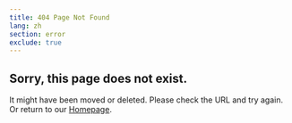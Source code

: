 ```yaml
---
title: 404 Page Not Found
lang: zh
section: error
exclude: true
---
```



<section class="full error-page">
  <div class="container">
    <div class="row">
        <h2>Sorry, this page does not exist.</h2>
        <p>It might have been moved or deleted. Please check the URL and try again.<br>Or return to our <a href="{{site.url}}{{site.baseurl}}/cn/" title="Home">Homepage</a>.</p>
    </div>
  </div>
</section> 